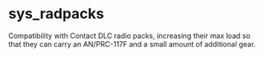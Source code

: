 sys_radpacks
===

Compatibility with Contact DLC radio packs, increasing their max load so that they can carry an AN/PRC-117F and a small amount of additional gear.
